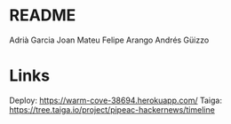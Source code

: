 # README

Adrià Garcia
Joan Mateu
Felipe Arango
Andrés Güizzo

# Links

Deploy: https://warm-cove-38694.herokuapp.com/
Taiga: https://tree.taiga.io/project/pipeac-hackernews/timeline
